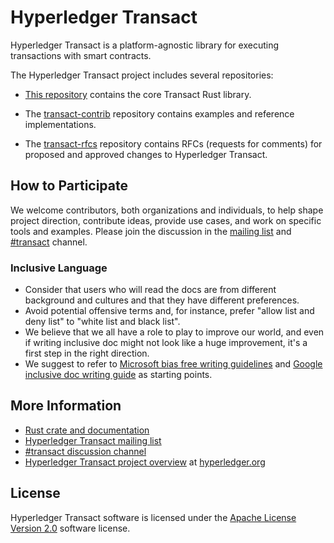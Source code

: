 # Hyperledger Transact

Hyperledger Transact is a platform-agnostic library for executing transactions
with smart contracts.

The Hyperledger Transact project includes several repositories:

- [This repository](https://github.com/hyperledger/transact) contains the core
  Transact Rust library.

- The [transact-contrib](https://github.com/hyperledger/transact-contrib)
  repository contains examples and reference implementations.

- The [transact-rfcs](https://github.com/hyperledger/transact-rfcs) repository
  contains RFCs (requests for comments) for proposed and approved changes to
  Hyperledger Transact.

## How to Participate

We welcome contributors, both organizations and individuals, to help shape
project direction, contribute ideas, provide use cases, and work on specific
tools and examples. Please join the discussion in the [mailing
list](https://lists.hyperledger.org/g/transact) and
[#transact](https://chat.hyperledger.org/channel/transact) channel.

### Inclusive Language

- Consider that users who will read the docs are from different background and
  cultures and that they have different preferences.
- Avoid potential offensive terms and, for instance, prefer "allow list and
  deny list" to "white list and black list".
- We believe that we all have a role to play to improve our world, and even if
  writing inclusive doc might not look like a huge improvement, it's a first
  step in the right direction.
- We suggest to refer to [Microsoft bias free writing
  guidelines](https://learn.microsoft.com/en-us/style-guide/bias-free-communication)
  and [Google inclusive doc writing
  guide](https://developers.google.com/style/inclusive-documentation)
  as starting points.

## More Information

- [Rust crate and documentation](https://crates.io/crates/transact)
- [Hyperledger Transact mailing list](https://lists.hyperledger.org/g/transact)
- [#transact discussion channel](https://chat.hyperledger.org/channel/transact)
- [Hyperledger Transact project overview](https://www.hyperledger.org/projects/transact) at
  [hyperledger.org](https://www.hyperledger.org)

## License

Hyperledger Transact software is licensed under the [Apache License Version
2.0](LICENSE) software license.
